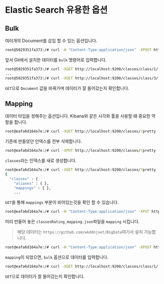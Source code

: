 # Elastic Search 유용한 옵션

## Bulk 

여러개의 Document를 삽입 할 수 있는 옵션입니다.
```bash
root@5029351fa373:/# curl -H "Content-Type:application/json" -XPOST http://localhost:9200/_bulk?pretty --data-binary @BigData/ch01/classes.json
```
앞서 Git에서 설치한 데이터를 `bulk` 명령어로 입력합니다.

```bash
root@5029351fa373:/# curl -XGET http://localhost:9200/classes/class/1/?pretty
...
root@5029351fa373:/# curl -XGET http://localhost:9200/classes/class/3/?pretty
```
`GET`으로 `Document` 값을 바꿔가며 데이터가 잘 들어갔는지 확인합니다.

## Mapping

데이터 타입을 정해주는 옵션입니다. Kibana와 같은 시각화 툴을 사용할 떄 중요한 역할을 합니다.

```bash
root@eafa6d164a7e:/# curl -XGET http://localhost:9200/classes/?pretty
```
기존에 만들었던 인덱스를 전부 삭제합니다.

```bash
root@eafa6d164a7e:/# curl -XPUT http://localhost:9200/classes/?pretty
```
`classes`라는 인덱스를 새로 생성합니다.

```bash
root@eafa6d164a7e:/# curl -XGET http://localhost:9200/classes/?pretty
{
  "classes" : {
    "aliases" : { },
    "mappings" : { },
    ...
```
`GET`을 통해 `mappings` 부분이 비어있는것을 확인 할 수 있습니다.

```bash
root@eafa6d164a7e:/# curl -H "Content-Type:application/json" -XPUT http://localhost:9200/classes/class/_mapping?pretty -d @BigData/ch02/classesRating_mapping.json
```
미리 만들어 놓은 `classesRating_mapping.json`파일을 `mapping` 시킵니다.
> 해당 데이터는 `https://github.com/wkddnjset/BigData`여기서 설치 가능합니다.

```bash
root@eafa6d164a7e:/# curl -H "Content-Type:application/json" -XPOST http://localhost:9200/_bulk?pretty --data-binary @BigData/ch02/classes.json
```
`mapping`이 되었으면, `bulk` 옵션으로 데이터를 입력합니다.

```bash
root@eafa6d164a7e:/# curl -XGET http://localhost:9200/classes/class/1/?pretty
```
`GET`으로 데이터가 잘 들어갔는지 확인합니다.

